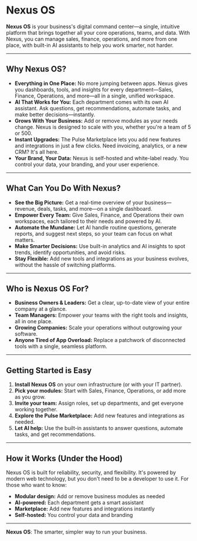 # Nexus OS

**Nexus OS** is your business's digital command center—a single, intuitive platform that brings together all your core operations, teams, and data. With Nexus, you can manage sales, finance, operations, and more from one place, with built-in AI assistants to help you work smarter, not harder.

---

## Why Nexus OS?
- **Everything in One Place:** No more jumping between apps. Nexus gives you dashboards, tools, and insights for every department—Sales, Finance, Operations, and more—all in a single, unified workspace.
- **AI That Works for You:** Each department comes with its own AI assistant. Ask questions, get recommendations, automate tasks, and make better decisions—instantly.
- **Grows With Your Business:** Add or remove modules as your needs change. Nexus is designed to scale with you, whether you're a team of 5 or 500.
- **Instant Upgrades:** The Pulse Marketplace lets you add new features and integrations in just a few clicks. Need invoicing, analytics, or a new CRM? It's all here.
- **Your Brand, Your Data:** Nexus is self-hosted and white-label ready. You control your data, your branding, and your user experience.

---

## What Can You Do With Nexus?
- **See the Big Picture:** Get a real-time overview of your business—revenue, deals, tasks, and more—on a single dashboard.
- **Empower Every Team:** Give Sales, Finance, and Operations their own workspaces, each tailored to their needs and powered by AI.
- **Automate the Mundane:** Let AI handle routine questions, generate reports, and suggest next steps, so your team can focus on what matters.
- **Make Smarter Decisions:** Use built-in analytics and AI insights to spot trends, identify opportunities, and avoid risks.
- **Stay Flexible:** Add new tools and integrations as your business evolves, without the hassle of switching platforms.

---

## Who is Nexus OS For?
- **Business Owners & Leaders:** Get a clear, up-to-date view of your entire company at a glance.
- **Team Managers:** Empower your teams with the right tools and insights, all in one place.
- **Growing Companies:** Scale your operations without outgrowing your software.
- **Anyone Tired of App Overload:** Replace a patchwork of disconnected tools with a single, seamless platform.

---

## Getting Started is Easy
1. **Install Nexus OS** on your own infrastructure (or with your IT partner).
2. **Pick your modules:** Start with Sales, Finance, Operations, or add more as you grow.
3. **Invite your team:** Assign roles, set up departments, and get everyone working together.
4. **Explore the Pulse Marketplace:** Add new features and integrations as needed.
5. **Let AI help:** Use the built-in assistants to answer questions, automate tasks, and get recommendations.

---

## How it Works (Under the Hood)
Nexus OS is built for reliability, security, and flexibility. It's powered by modern web technology, but you don't need to be a developer to use it. For those who want to know:
- **Modular design:** Add or remove business modules as needed
- **AI-powered:** Each department gets a smart assistant
- **Marketplace:** Add new features and integrations instantly
- **Self-hosted:** You control your data and branding

---

**Nexus OS**: The smarter, simpler way to run your business.
